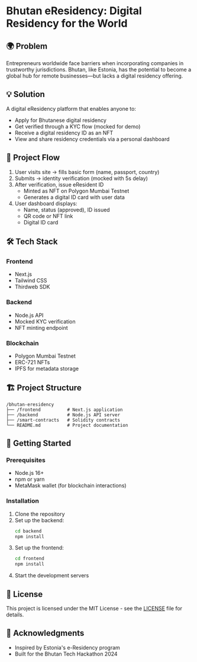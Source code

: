 # Bhutan eResidency: Digital Residency for the World

## 🌍 Problem

Entrepreneurs worldwide face barriers when incorporating companies in trustworthy jurisdictions. Bhutan, like Estonia, has the potential to become a global hub for remote businesses—but lacks a digital residency offering.

## 💡 Solution

A digital eResidency platform that enables anyone to:
- Apply for Bhutanese digital residency
- Get verified through a KYC flow (mocked for demo)
- Receive a digital residency ID as an NFT
- View and share residency credentials via a personal dashboard

## 🚀 Project Flow

1. User visits site → fills basic form (name, passport, country)
2. Submits → identity verification (mocked with 5s delay)
3. After verification, issue eResident ID
   - Minted as NFT on Polygon Mumbai Testnet
   - Generates a digital ID card with user data
4. User dashboard displays:
   - Name, status (approved), ID issued
   - QR code or NFT link
   - Digital ID card

## 🛠️ Tech Stack

### Frontend
- Next.js
- Tailwind CSS
- Thirdweb SDK

### Backend
- Node.js API
- Mocked KYC verification
- NFT minting endpoint

### Blockchain
- Polygon Mumbai Testnet
- ERC-721 NFTs
- IPFS for metadata storage

## 🏗️ Project Structure

```
/bhutan-eresidency
├── /frontend          # Next.js application
├── /backend           # Node.js API server
├── /smart-contracts   # Solidity contracts
└── README.md          # Project documentation
```

## 🚀 Getting Started

### Prerequisites
- Node.js 16+
- npm or yarn
- MetaMask wallet (for blockchain interactions)

### Installation

1. Clone the repository
2. Set up the backend:
   ```bash
   cd backend
   npm install
   ```
3. Set up the frontend:
   ```bash
   cd frontend
   npm install
   ```
4. Start the development servers

## 📝 License

This project is licensed under the MIT License - see the [LICENSE](LICENSE) file for details.

## 🙏 Acknowledgments

- Inspired by Estonia's e-Residency program
- Built for the Bhutan Tech Hackathon 2024
